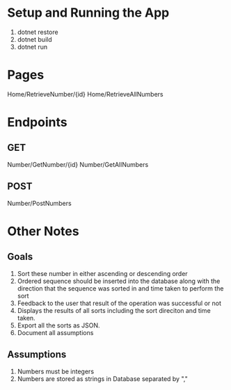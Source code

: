 # Setup and Running the App
1. dotnet restore
2. dotnet build
3. dotnet run


# Pages
Home/RetrieveNumber/{id}
Home/RetrieveAllNumbers

# Endpoints
## GET
Number/GetNumber/{id}
Number/GetAllNumbers

## POST
Number/PostNumbers

# Other Notes

## Goals
1. Sort these number in either ascending or descending order
2. Ordered sequence should be inserted into the database along with the direction that the sequence was sorted in and time taken to perform the sort
3. Feedback to the user that result of the operation was successful or not
4. Displays the results of all sorts including the sort direciton and time taken.
5. Export all the sorts as JSON.
6. Document all assumptions

## Assumptions
1. Numbers must be integers
2. Numbers are stored as strings in Database separated by ","